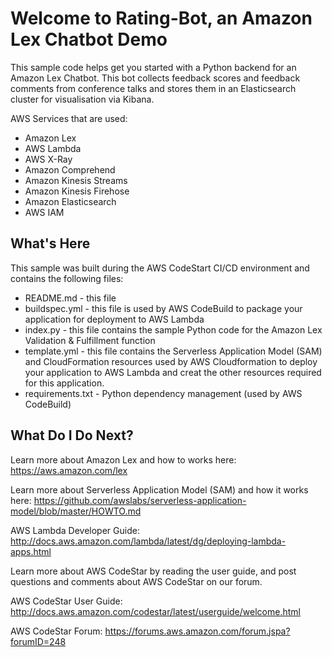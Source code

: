 Welcome to Rating-Bot, an Amazon Lex Chatbot Demo
=================================================

This sample code helps get you started with a Python backend for an Amazon Lex Chatbot. This bot collects feedback scores and feedback comments from conference talks and stores them in an Elasticsearch cluster for visualisation via Kibana.

AWS Services that are used:

 - Amazon Lex
 - AWS Lambda
 - AWS X-Ray
 - Amazon Comprehend
 - Amazon Kinesis Streams
 - Amazon Kinesis Firehose
 - Amazon Elasticsearch
 - AWS IAM

What's Here
-----------

This sample was built during the AWS CodeStart CI/CD environment and contains the following files:

* README.md - this file
* buildspec.yml - this file is used by AWS CodeBuild to package your application for deployment to AWS Lambda
* index.py - this file contains the sample Python code for the Amazon Lex Validation & Fulfillment function 
* template.yml - this file contains the Serverless Application Model (SAM) and CloudFormation resources used by AWS Cloudformation to deploy your application to AWS Lambda and creat the other resources required for this application.
* requirements.txt - Python dependency management (used by AWS CodeBuild)


What Do I Do Next?
------------------

Learn more about Amazon Lex and how to works here:
https://aws.amazon.com/lex

Learn more about Serverless Application Model (SAM) and how it works here:
https://github.com/awslabs/serverless-application-model/blob/master/HOWTO.md

AWS Lambda Developer Guide:
http://docs.aws.amazon.com/lambda/latest/dg/deploying-lambda-apps.html

Learn more about AWS CodeStar by reading the user guide, and post questions and
comments about AWS CodeStar on our forum.

AWS CodeStar User Guide:
http://docs.aws.amazon.com/codestar/latest/userguide/welcome.html

AWS CodeStar Forum: https://forums.aws.amazon.com/forum.jspa?forumID=248
